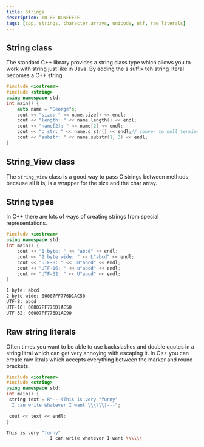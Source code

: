 ```yaml
---
title: Strings
description: TO BE DONEEEEE
tags: [cpp, strings, character arrays, unicode, utf, raw literals]
---
```

## String class

The standard C++ library provides a string class type which allows you to work with string just like in Java. By adding the s suffix teh string literal becomes a C++ string.

```cpp
#include <iostream>
#include <string>
using namespace std;
int main() {
    auto name = "George"s;
    cout << "size: " << name.size() << endl;
    cout << "length: " << name.length() << endl;
    cout << "name[2]: " << name[2] << endl;
    cout << "c_str: " << name.c_str() << endl;// conver to null terminated C string
    cout << "substr: " << name.substr(1, 3) << endl;
}
```

## String_View class

The `string_view` class is a good way to pass C strings between methods because all it is, is a wrapper for the size and the char array.

## String types

In C++ there are lots of ways of creating strings from special representations.

```cpp
#include <iostream>
using namespace std;
int main() {
    cout << "1 byte: " << "abcd" << endl;
    cout << "2 byte wide: " << L"abcd" << endl;
    cout << "UTF-8: " << u8"abcd" << endl;
    cout << "UTF-16: " << u"abcd" << endl;
    cout << "UTF-32: " << U"abcd" << endl;
}
```

```bash title="Output"
1 byte: abcd
2 byte wide: 00007FF776D1AC50
UTF-8: abcd
UTF-16: 00007FF776D1AC50
UTF-32: 00007FF776D1AC90
```

## Raw string literals

Often times you want to be able to use backslashes and double quotes in a string litral which can get very annoying with escaping it. In C++ you can create raw litrals which accepts everything between the marker and round brackets.

```cpp
#include <iostream>
#include <string>
using namespace std;
int main() {
 string text = R"---(This is very "funny"
  I can write whatever I want \\\\\\)---";

 cout << text << endl;
}
```

```bash title="Output"
This is very "funny"
                I can write whatever I want \\\\\\
```
